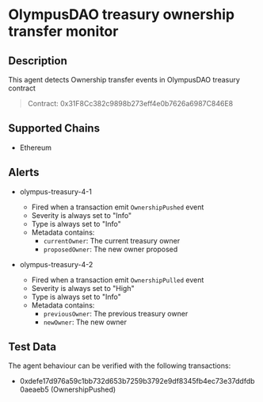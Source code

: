 # OlympusDAO treasury ownership transfer monitor

## Description

This agent detects Ownership transfer events in OlympusDAO treasury contract
> Contract: 0x31F8Cc382c9898b273eff4e0b7626a6987C846E8

## Supported Chains

- Ethereum

## Alerts

- olympus-treasury-4-1
  - Fired when a transaction emit `OwnershipPushed` event
  - Severity is always set to "Info" 
  - Type is always set to "Info" 
  - Metadata contains:
    - `currentOwner`: The current treasury owner
    - `proposedOwner`: The new owner proposed

- olympus-treasury-4-2
  - Fired when a transaction emit `OwnershipPulled` event
  - Severity is always set to "High" 
  - Type is always set to "Info" 
  - Metadata contains:
    - `previousOwner`: The previous treasury owner
    - `newOwner`: The new owner


## Test Data

The agent behaviour can be verified with the following transactions:

- 0xdefe17d976a59c1bb732d653b7259b3792e9df8345fb4ec73e37ddfdb0aeaeb5 (OwnershipPushed)
